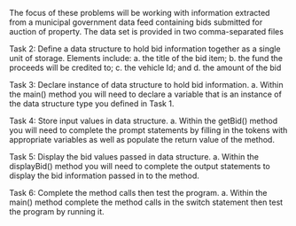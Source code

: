 The focus of these problems will be working with information extracted from a 
municipal government data feed containing bids submitted for auction of property.
The data set is provided in two comma-separated files

Task 2: Define a data structure to hold bid information together as a single unit of storage. Elements include:
a.	the title of the bid item; 
b.	the fund the proceeds will be credited to;
c.	the vehicle Id; and
d.	the amount of the bid
 
Task 3: Declare instance of data structure to hold bid information.
a.	Within the main() method you will need to declare a variable that is an instance of the data structure type you defined in Task 1.
 
Task 4: Store input values in data structure.
a.	Within the getBid() method you will need to complete the prompt statements by filling in the tokens with appropriate variables as well as populate the return value of the method.
 
Task 5: Display the bid values passed in data structure.
a.	Within the displayBid() method you will need to complete the output statements to display the bid information passed in to the method.
 
Task 6: Complete the method calls then test the program.
a.	Within the main() method complete the method calls in the switch statement then test the program by running it.
